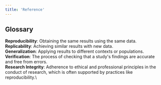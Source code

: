 ```yaml
---
title: 'Reference'
---
```


## Glossary

**Reproducibility**: Obtaining the same results using the same data.\
**Replicability**: Achieving similar results with new data.\
**Generalization**: Applying results to different contexts or populations.\
**Verification**: The process of checking that a study's findings are accurate and free from errors.\
**Research Integrity**: Adherence to ethical and professional principles in the conduct of research, which is often supported by practices like reproducibility.\


